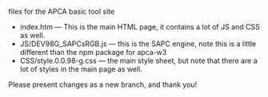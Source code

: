 files for the APCA basic tool site


- index.htm — This is the main HTML page, it contains a lot of JS and CSS as well.
- JS/DEV98G_SAPCsRGB.js — this is the SAPC engine, note this is a little different than the npm package for apca-w3
- CSS/style.0.0.98-g.css — the main style sheet, but note that there are a lot of styles in the main page as well.

Please present changes as a new branch, and thank you!
